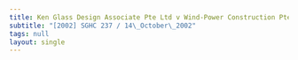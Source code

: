 ```yaml
---
title: Ken Glass Design Associate Pte Ltd v Wind-Power Construction Pte Ltd
subtitle: "[2002] SGHC 237 / 14\_October\_2002"
tags: null
layout: single
---
```


